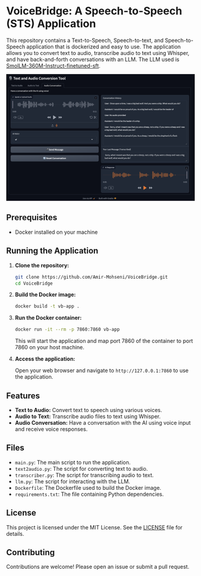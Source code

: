 # VoiceBridge: A Speech-to-Speech (STS) Application

This repository contains a Text-to-Speech, Speech-to-text, and Speech-to-Speech application that is dockerized and easy to use. The application allows you to convert text to audio, transcribe audio to text using Whisper, and have back-and-forth conversations with an LLM. The LLM used is [SmolLM-360M-Instruct-finetuned-sft](https://huggingface.co/AmirMohseni/SmolLM-360M-Instruct-finetuned-sft).

![App Showcase](App.png)

## Prerequisites

- Docker installed on your machine

## Running the Application

1. **Clone the repository:**

    ```sh
    git clone https://github.com/Amir-Mohseni/VoiceBridge.git
    cd VoiceBridge
    ```

2. **Build the Docker image:**

    ```sh
    docker build -t vb-app .
    ```

3. **Run the Docker container:**

    ```sh
    docker run -it --rm -p 7860:7860 vb-app
    ```

    This will start the application and map port 7860 of the container to port 7860 on your host machine.

4. **Access the application:**

    Open your web browser and navigate to `http://127.0.0.1:7860` to use the application.

## Features

- **Text to Audio:** Convert text to speech using various voices.
- **Audio to Text:** Transcribe audio files to text using Whisper.
- **Audio Conversation:** Have a conversation with the AI using voice input and receive voice responses.

## Files

- `main.py`: The main script to run the application.
- `text2audio.py`: The script for converting text to audio.
- `transcriber.py`: The script for transcribing audio to text.
- `llm.py`: The script for interacting with the LLM.
- `Dockerfile`: The Dockerfile used to build the Docker image.
- `requirements.txt`: The file containing Python dependencies.

## License

This project is licensed under the MIT License. See the [LICENSE](LICENSE) file for details.

## Contributing

Contributions are welcome! Please open an issue or submit a pull request.
